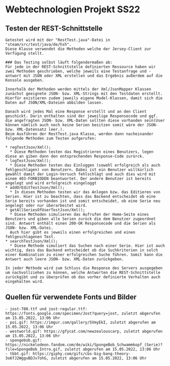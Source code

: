 # Webtechnologien Projekt SS22

  ## Testen der REST-Schnittstelle
    Getestet wird mit der "RestTest.java"-Datei in "steam/src/test/java/de/hsh".
    Diese Klasse verwendet die Methoden welche der Jersey-Client zur Verfügung stellt.

    ### Das Testing selbst läuft folgendermaßen ab:
    Für jede in der REST-Schnittstelle definierten Ressource haben wir zwei Methoden geschrieben, welche jeweils eine Testanfrage und -antwort mit JSON oder XML erstellen und das Ergebnis außerdem auf die Konsole ausgeben.

    Innerhalb der Methoden werden mittels der Xml/JsonMapper Klassen zunächst geeignete JSON- bzw. XML-Strings mit den Testdaten erstellt.
    Hierfür existieren zudem jeweils eigene Model-Klassen, damit sich die Daten auf JSON/XML-Dateien abbilden lassen.

    Danach wird jedes Mal eine Response erstellt und an den Client geschickt. Darin enthalten sind der jeweilige Responsecode und ggf. die angefragten JSON- bzw. XML-Daten sollten diese vorhanden sein(User können nämlich auch noch keine Serien besitzen somit wäre der JSON- bzw. XML-Datensatz leer.).
    Beim Ausführen der RestTest.java Klasse, werden dann nacheinander folgende Methoden zum Testen aufgerufen:

    * regTestJson/Xml();
      * Diese Methoden testen das Registrieren eines Benutzers, legen diese an giben dann den entsprechenden Response-Code zurürck.
    * logTestJson/Xml();
      * Diese Methoden testen das Einloggen (sowohl erfolgreich als auch fehlgeschlagen) von Benutzern. Dabei ist ein Benutzer willkürlich gewählt damit der Login-Versuch fehlschlägt und auch dies wird mit einem 403-FORBIDDEN beantwortet. Der andere Benutzer ist bereits angelegt und wird erfolgreich eingeloggt
    * addOrEditTestJson/Xml();
      * In diesen Methoden testen wir das Anlegen bzw. das Editieren von Serien. Hier ist zu beachten, dass das Backend entscheidet ob eine Serie bereits vorhanden ist und somit entscheidet, ob eine Serie neu angelegt oder nur überarbeitet wird.
    * getAllSeriesOfUserTestJson/Xml();
      * Diese Methoden simulieren das Aufrufen der Home-Seite eines Benutzers und giben alle Serien zurück die dem Benutzer zugeordnet sind. Antwort enthält einen 200-OK Responsecode und die Serien als JSON- bzw. XML-Datei.
      Auch hier gibt es jeweils einen erfolgreichen und einen fehlgeschlagenen Test.
    * searchTestJson/Xml();
      * Diese Methode simuliert das Suchen nach einer Serie. Hier ist auch wichtig, dass das Backend entscheidet ob die Suchkriterien in solch einer Kombination zu einer erfolgreichen Suche führen. Somit kann die Antwort auch leere JSON- bzw. XML-Daten zurückgeben.

    In jeder Methode wird zum Schluss die Response des Servers ausgegeben um nachvollziehen zu können, welche Antworten die REST-Schnittstelle zurückgibt und zu überprüfen ob das vorher definierte Verhalten auch eingehalten wird.


  ## Quellen für verwendete Fonts und Bilder
    - jost-700.ttf und jost-regular.ttf: https://fonts.google.com/specimen/Jost?query=jost, zuletzt abgerufen am 15.05.2022, 13:06 Uhr
    - poi.gif: https://imgur.com/gallery/SVmyEkI, zuletzt abgerufen am 15.05.2022, 13:06 Uhr
    - westworld.gif: https://gfycat.com/newzealouscarp, zuletzt abgerufen am 15.05.2022, 13:06 Uhr
    - spongebob.gif: https://nickelodeon.fandom.com/de/wiki/SpongeBob_Schwammkopf_(Serie)?file=SpongeBob_Intro.gif, zuletzt abgerufen am 15.05.2022, 13:06 Uhr
    - tbbt.gif: https://giphy.com/gifs/cbs-big-bang-theory-3o6fJ2WggvBDJv7ohG, zuletzt abgerufen am 15.05.2022, 13:06 Uhr
